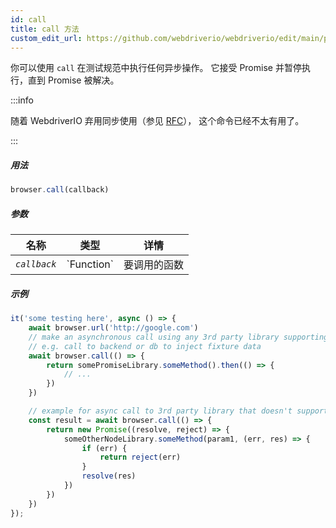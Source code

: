 ```yaml
---
id: call
title: call 方法
custom_edit_url: https://github.com/webdriverio/webdriverio/edit/main/packages/webdriverio/src/commands/browser/call.ts
---
```


你可以使用 `call` 在测试规范中执行任何异步操作。
它接受 Promise 并暂停执行，直到 Promise 被解决。

:::info

随着 WebdriverIO 弃用同步使用（参见 [RFC](https://github.com/webdriverio/webdriverio/discussions/6702)），
这个命令已经不太有用了。

:::

##### 用法

```js
browser.call(callback)
```

##### 参数

<table>
  <thead>
    <tr>
      <th>名称</th><th>类型</th><th>详情</th>
    </tr>
  </thead>
  <tbody>
    <tr>
      <td><code><var>callback</var></code></td>
      <td>`Function`</td>
      <td>要调用的函数</td>
    </tr>
  </tbody>
</table>

##### 示例

```js title="call.js"
it('some testing here', async () => {
    await browser.url('http://google.com')
    // make an asynchronous call using any 3rd party library supporting promises
    // e.g. call to backend or db to inject fixture data
    await browser.call(() => {
        return somePromiseLibrary.someMethod().then(() => {
            // ...
        })
    })

    // example for async call to 3rd party library that doesn't support promises
    const result = await browser.call(() => {
        return new Promise((resolve, reject) => {
            someOtherNodeLibrary.someMethod(param1, (err, res) => {
                if (err) {
                    return reject(err)
                }
                resolve(res)
            })
        })
    })
});
```